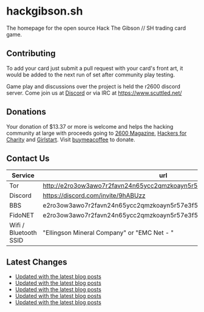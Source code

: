 # hackgibson.sh
The homepage for the open source Hack The Gibson // SH trading card game.


## Contributing

To add your card just submit a pull request with your card's front art, it would be added to the next run of set after community play testing.

Game play and discussions over the project is held the r2600 discord server. Come join us at [Discord](https://discord.com/invite/9hABUzz) or via IRC at https://www.scuttled.net/


## Donations

Your donation of $13.37 or more is welcome and helps the hacking community at large with proceeds going to [2600 Magazine](https://2600.com/), [Hackers for Charity](https://hackersforcharity.org) and [Girlstart](https://girlstart.org).  Visit [buymeacoffee](https://www.buymeacoffee.com/hackgibson.sh) to donate.


## Contact Us

Service | url
-|-
Tor | http://e2ro3ow3awo7r2favn24n65ycc2qmzkoayn5r57e3f56nvjwdcgg32ad.onion
Discord | https://discord.com/invite/9hABUzz
BBS | e2ro3ow3awo7r2favn24n65ycc2qmzkoayn5r57e3f56nvjwdcgg32ad.onion:23
FidoNET | e2ro3ow3awo7r2favn24n65ycc2qmzkoayn5r57e3f56nvjwdcgg32ad.onion:24554
Wifi / Bluetooth SSID | "Ellingson Mineral Company" or "EMC Net - <fidonet address>"

## Latest Changes
<!-- BLOG-POST-LIST:START -->
- [Updated with the latest blog posts](https://github.com/DFW2600/hackgibson.sh/commit/3772065193fc4044bb03a7edae0b1f204a959788)
- [Updated with the latest blog posts](https://github.com/DFW2600/hackgibson.sh/commit/cb2fc9b9ac540602bb2fe632e6bfaa4da0e882c9)
- [Updated with the latest blog posts](https://github.com/DFW2600/hackgibson.sh/commit/47743ae0a67a3edde44900bfcff6c01202dd33d1)
- [Updated with the latest blog posts](https://github.com/DFW2600/hackgibson.sh/commit/4190f7d12a7721ddf52a7a5b44ba91b9261ea5b4)
- [Updated with the latest blog posts](https://github.com/DFW2600/hackgibson.sh/commit/fe1ff613018c5668d0fe2a9d5cfba787de6ca3c4)
<!-- BLOG-POST-LIST:END -->
